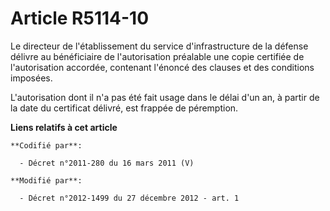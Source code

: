 # Article R5114-10

Le         directeur de l'établissement du service d'infrastructure de la défense délivre au bénéficiaire de l'autorisation
préalable une copie certifiée de l'autorisation accordée, contenant l'énoncé des clauses et des conditions imposées. 

L'autorisation dont il n'a pas été fait usage dans le délai d'un an, à partir de la date du certificat délivré, est frappée
de péremption.

**Liens relatifs à cet article**

	**Codifié par**:

	  - Décret n°2011-280 du 16 mars 2011 (V)

	**Modifié par**:

	  - Décret n°2012-1499 du 27 décembre 2012 - art. 1
